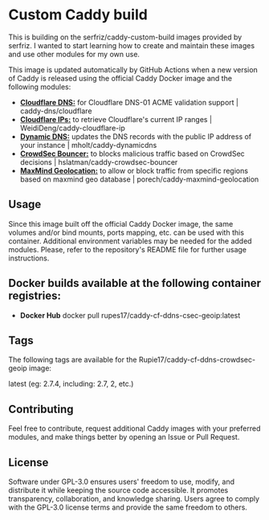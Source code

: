 # Custom Caddy build

This is building on the serfriz/caddy-custom-build images provided by serfriz. I wanted to start learning how to create and maintain these images and use other modules for my own use.

This image is updated automatically by GitHub Actions when a new version of Caddy is released using the official Caddy Docker image and the following modules:

- [**Cloudflare DNS:**](https://github.com/caddy-dns/cloudflare) for Cloudflare DNS-01 ACME validation support | caddy-dns/cloudflare 
- [**Cloudflare IPs:**](https://github.com/WeidiDeng/caddy-cloudflare-ip) to retrieve Cloudflare's current IP ranges | WeidiDeng/caddy-cloudflare-ip 
- [**Dynamic DNS:**](https://caddyserver.com/docs/modules/dynamic_dns) updates the DNS records with the public IP address of your instance | mholt/caddy-dynamicdns 
- [**CrowdSec Bouncer:**](https://github.com/hslatman/caddy-crowdsec-bouncer) to blocks malicious traffic based on CrowdSec decisions | hslatman/caddy-crowdsec-bouncer 
- [**MaxMind Geolocation:**](https://github.com/porech/caddy-maxmind-geolocation) to allow or block traffic from specific regions based on maxmind geo database | porech/caddy-maxmind-geolocation


## **Usage**

Since this image built off the official Caddy Docker image, the same volumes and/or bind mounts, ports mapping, etc. can be used with this container. 
Additional environment variables may be needed for the added modules. Please, refer to the repository's README file for further usage instructions.


## Docker builds available at the following container registries:

- **Docker Hub** docker pull rupes17/caddy-cf-ddns-csec-geoip:latest 


## **Tags** 
The following tags are available for the Rupie17/caddy-cf-ddns-crowdsec-geoip image:

latest (eg: 2.7.4, including: 2.7, 2, etc.)


## **Contributing**
Feel free to contribute, request additional Caddy images with your preferred modules, and make things better by opening an Issue or Pull Request.


## **License**
Software under GPL-3.0 ensures users' freedom to use, modify, and distribute it while keeping the source code accessible. It promotes transparency, collaboration, and knowledge sharing. Users agree to comply with the GPL-3.0 license terms and provide the same freedom to others.
